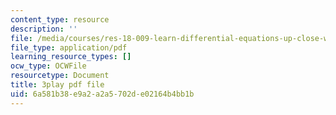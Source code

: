 ```yaml
---
content_type: resource
description: ''
file: /media/courses/res-18-009-learn-differential-equations-up-close-with-gilbert-strang-and-cleve-moler-fall-2015/6a581b38e9a2a2a5702de02164b4bb1b_cDfWtSqGiBY.pdf
file_type: application/pdf
learning_resource_types: []
ocw_type: OCWFile
resourcetype: Document
title: 3play pdf file
uid: 6a581b38-e9a2-a2a5-702d-e02164b4bb1b
---
```

